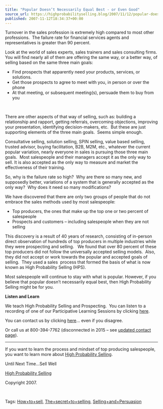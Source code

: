 ```yaml
---
title: "Popular Doesn’t Necessarily Equal Best - or Even Good"
source_url: https://highprobabilityselling.blog/2007/11/12/popular-doesnt-necessarily-equal-best-or-even-good
published: 2007-11-12T18:34:37+00:00
---
```

Turnover in the sales profession is extremely high compared to most other professions.  The failure rate for financial services agents and representatives is greater than 90 percent.


Look at the world of sales experts, sales trainers and sales consulting firms. You will find nearly all of them are offering the same way, or a better way, of selling based on the same three main goals: 


* Find prospects that apparently need your products, services, or solutions.
* Get those prospects to agree to meet with you, in person or over the phone
* At that meeting, or subsequent meeting(s), persuade them to buy from you


 


There are other aspects of that way of selling, such as: building a relationship and rapport, getting referrals, overcoming objections, improving your presentation, identifying decision\-makers, etc.  But these are just supporting elements of the three main goals.  Seems simple enough.  


Consultative selling, solution selling, SPIN selling, value based selling, trusted advisor, buying facilitation, B2B, M2M, etc., whatever the current popular variation, nearly everyone in sales is pursuing those three main goals.  Most salespeople and their managers accept it as the only way to sell. It is also accepted as the only way to measure and market the effectiveness of their training.


So, why is the failure rate so high?  Why are there so many new, and supposedly better, variations of a system that is generally accepted as the only way?  Why does it need so many modifications?


We have discovered that there are only two groups of people that do not embrace the sales methods used by most salespeople:  


* Top producers, the ones that make up the top one or two percent of salespeople
* Prospects and customers – including salespeople when they are not selling


This discovery is a result of 40 years of research, consisting of in\-person direct observation of hundreds of top producers in multiple industries while they were prospecting and selling.   We found that over 80 percent of these top producers did not follow the universally accepted selling models.  Also, they did not accept or work towards the popular and accepted goals of selling.  They used a sales  process that formed the basis of what is now known as High Probability Selling (HPS).   


 Most salespeople will continue to stay with what is popular. However, if you believe that popular doesn’t necessarily equal best, then High Probability Selling might be for you.


 **Listen and Learn**


We teach High Probability Selling and Prospecting.  You can listen to a recording of one of our Participative Learning Sessions by clicking [here](http://www.highprobsell.com/html/workshop_audio.html).


You can contact us by clicking [here](http://www.highprobsell.com/contact/)… even if you disagree.


 Or call us at 800\-394\-7762 (disconnected in 2015 – see [updated contact page](http://www.HighProbSell.com/contact/)).  




---


 If you want to learn the process and mindset of top producing salespeople, you want to learn more about [High Probability Selling](http://highprobsell.com/html/prospecting_training.html).


Until Next Time…Sell Well


[High Probability Selling](http://highprobsell.com/html/prospecting_training.html)


Copyright 2007\.


 


Tags: [How\+to\+sell](http://technorati.com/tag/How+to+sell), [The\+secret\+to\+selling](http://technorati.com/tag/The+secret+to+selling), [Selling\+and\+Persuasion](http://technorati.com/tag/Selling+and+Persausion)
